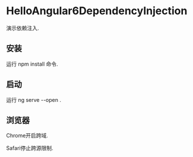 # HelloAngular6DependencyInjection

演示依赖注入.

## 安装

运行 npm install 命令.

## 启动

运行 ng serve --open .

## 浏览器

Chrome开启跨域.

Safari停止跨源限制.
